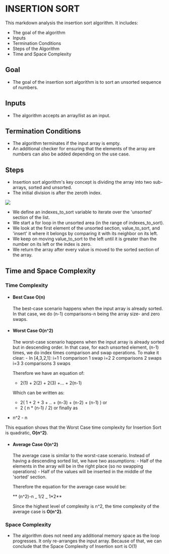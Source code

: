 # **INSERTION SORT**

This markdown analysis the insertion sort algorithm. It includes:

- The goal of the algorithm
- Inputs
- Termination Conditions
- Steps of the Algorithm
- Time and Space Complexity

## Goal

- The goal of the insertion sort algorithm is to sort an unsorted sequence of numbers.

## Inputs

- The algorithm accepts an array/list as an input.

## Termination Conditions

- The algorithm terminates if the input array is empty.
- An additional checker for ensuring that the elements of the array are numbers can also be added depending on the use case.

## Steps

- Insertion sort algorithm's key concept is dividing the array into two sub-arrays, sorted and unsorted.
- The initial division is after the zeroth index.

![](https://i.ibb.co/LQcmzhH/Screenshot-2021-04-08-2-Insertion-Sort-Algorithm-Explained-Full-Code-Included-Python-Algorithm-Serie.png)

- We define an indexes_to_sort variable to iterate over the 'unsorted' section of the list.
- We start a for loop in the unsorted area (in the range of indexes_to_sort).
- We look at the first element of the unsorted section, value_to_sort, and 'insert' it where it belongs by comparing it with its neighbor on its left.
- We keep on moving value_to_sort to the left until it is greater than the number on its left or the index is zero.
- We return the array after every value is moved to the sorted section of the array.

## Time and Space Complexity

### Time Complexity

- #### Best Case O(n)

  The best-case scenario happens when the input array is already sorted. In that case, we do (n-1) comparisons-n being the array size- and zero swaps.

- #### Worst Case O(n^2)

  The worst-case scenario happens when the input array is already sorted but in descending order. In that case, for each unsorted element, (n-1) times, we do index times comparison and swap operations. To make it clear: - In [4,3,2,1]:
  i=1 1 comparison 1 swap
  i=2 2 comparisons 2 swaps
  i=3 3 comparisons 3 swaps

  Therefore we have an equation of:

  - 2(1) + 2(2) + 2(3) +... + 2(n-1)

  Which can be written as:

  - 2( 1 + 2 + 3 + .. + (n-3) + (n-2) + (n-1) )
    or
  - 2 ( n \* (n-1) / 2)
    or finally as

- n^2 - n

This equation shows that the Worst Case time complexity for Insertion Sort is quadratic, **O(n^2)**.

- #### Average Case O(n^2)

  The average case is similar to the worst-case scenario. Instead of having a descending sorted list, we have two assumptions: - Half of the elements in the array will be in the right place (so no swapping operations) - Half of the values will be inserted in the middle of the 'sorted' section.

  Therefore the equation for the average case would be:

  ** (n^2)-n _ 1/2 _ 1\*2**

  Since the highest level of complexity is n^2, the time complexity of the average case is **O(n^2)**.

### Space Complexity

- The algorithm does not need any additional memory space as the loop progresses. It only re-arranges the input array. Because of that, we can conclude that the Space Complexity of Insertion sort is O(1)
